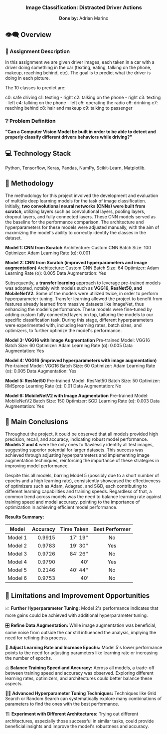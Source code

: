 <h3 align="center">Image Classification: Distracted Driver Actions</h3>

<p align="center"><b>Done by:</b> Adrian Marino</p>

<h2> 👁‍🗨 Overview </h2>

<h3>🏢 Assignment Description</h3>

In this assignment we are given driver images, each taken in a car with a driver doing something in the car (texting, eating, talking on the phone, makeup, reaching behind, etc). The goal is to predict what the driver is doing in each picture.

The 10 classes to predict are:

c0: safe driving
c1: texting - right
c2: talking on the phone - right
c3: texting - left
c4: talking on the phone - left
c5: operating the radio
c6: drinking
c7: reaching behind
c8: hair and makeup
c9: talking to passenger

<h3>❔ Problem Definition</h3>

**"Can a Computer Vision Model be built in order to be able to detect and properly classify different drivers behaviors while driving?"**

<h2> 💻 Technology Stack </h2>

Python, Tensorflow, Keras, Pandas, NumPy, Scikit-Learn, Matplotlib.

<h2> 🔧 Methodology </h2>

The methodology for this project involved the development and evaluation of multiple deep learning models for the task of image classification. Initially, **two convolutional neural networks (CNNs) were built from scratch**, utilizing layers such as convolutional layers, pooling layers, dropout layers, and fully connected layers. These CNN models served as the baseline for the performance comparison. The architecture and hyperparameters for these models were adjusted manually, with the aim of maximizing the model's ability to correctly identify the classes in the dataset.

**Model 1: CNN from Scratch**
Architecture: Custom CNN
Batch Size: 100
Optimizer: Adam
Learning Rate (α): 0.001

**Model 2: CNN from Scratch (improved hyperparameters and image augmentation)**
Architecture: Custom CNN
Batch Size: 64
Optimizer: Adam
Learning Rate (α): 0.005
Data Augmentation: Yes

Subsequently, a **transfer learning** approach to leverage pre-trained models was adopted, notably with models such as **VGG16, ResNet50, and MobileNetV2**. Some of the models were utilized twice, in order to perform hyperparameter tuning. Transfer learning allowed the project to benefit from features already learned from massive datasets like ImageNet, thus enhancing the model's performance. These models were fine-tuned by adding custom fully connected layers on top, tailoring the models to our specific classification task. During this stage, different hyperparameters were experimented with, including learning rates, batch sizes, and optimizers, to further optimize the model's performance.

**Model 3: VGG16 with Image Augmentation**
Pre-trained Model: VGG16
Batch Size: 60
Optimizer: Adam
Learning Rate (α): 0.005
Data Augmentation: Yes

**Model 4: VGG16 (improved hyperparameters with image augmentation)**
Pre-trained Model: VGG16
Batch Size: 60
Optimizer: Adam
Learning Rate (α): 0.005
Data Augmentation: Yes

**Model 5: ResNet50**
Pre-trained Model: ResNet50
Batch Size: 50
Optimizer: RMSprop
Learning Rate (α): 0.01
Data Augmentation: No

**Model 6: MobileNetV2 with Image Augmentation**
Pre-trained Model: MobileNetV2
Batch Size: 150
Optimizer: SGD
Learning Rate (α): 0.003
Data Augmentation: Yes

<h2> 🔧 Main Conclusions </h2>

Throughout the project, it could be observed that all models provided high precision, recall, and accuracy, indicating robust model performance. **Models 2 and 4** were the only ones to flawlessly identify all test images, suggesting superior potential for larger datasets. This success was achieved through adjusting hyperparameters and implementing image augmentation techniques, reinforcing the importance of these strategies in improving model performance.

Despite this all models, barring Model 5 (possibly due to a short number of epochs and a high learning rate), consistently showcased the effectiveness of optimizers such as Adam, Adagrad, and SGD, each contributing to different learning capabilities and training speeds. Regardless of that, a common trend across models was the need to balance learning rate against training speed and model accuracy, pointing to the importance of optimization in achieving efficient model performance.

**Results Summary:**

| Model   | Accuracy  | Time Taken | Best Performer |
|---------|----------:|-----------:|:----------:|
| Model 1 | 0.9915    | 17' 19''         | No         |
| Model 2 | 0.9783    | 19' 30''         | Yes        |
| Model 3 | 0.9726    | 84' 26''         | No         |
| Model 4 | 0.9790    | 40'         | Yes        |
| Model 5 | 0.2146    | 40' 44''         | No         |
| Model 6 | 0.9753    | 40'         | No         |


<h2> 🔧 Limitations and Improvement Opportunities </h2>

📈 **Further Hyperparameter Tuning:** Model 2's performance indicates that more gains could be achieved with additional hyperparameter tuning.

🎛️ **Refine Data Augmentation:** While image augmentation was beneficial, some noise from outside the car still influenced the analysis, implying the need for refining this process.

🔄 **Adjust Learning Rate and Increase Epochs:** Model 5's lower performance points to the need for adjusting parameters like learning rate or increasing the number of epochs.

⚖️ **Balance Training Speed and Accuracy:** Across all models, a trade-off between training speed and accuracy was observed. Exploring different learning rates, optimizers, and architectures could better balance these aspects.

🕵️‍♀️ **Advanced Hyperparameter Tuning Techniques:** Techniques like Grid Search or Random Search can systematically explore many combinations of parameters to find the ones with the best performance.

🏗️ **Experiment with Different Architectures:** Trying out different architectures, especially those successful in similar tasks, could provide beneficial insights and improve the model's robustness and accuracy.
